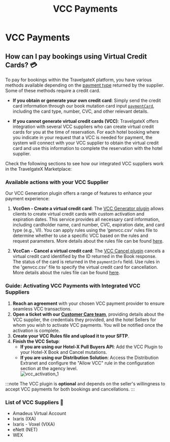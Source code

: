 ﻿---
sidebar_position: 4
title: "VCC Payments"
---
# VCC Payments

## How can I pay bookings using Virtual Credit Cards? 💳

To pay for bookings within the TravelgateX platform, you have various methods available depending on the [payment type](/kb/faqs/faqs-price/payment-types-at-tgx) returned by the supplier. Some of these methods require a credit card.

- **If you obtain or generate your own credit card**: Simply send the credit card information through our book mutation card input [`paymentCard`](/api/inputs/hotel-book-input), including the card type, number, CVC, and other relevant details.

- **If you cannot generate virtual credit cards (VCC)**: TravelgateX offers integration with several VCC suppliers who can create virtual credit cards for you at the time of reservation. For each hotel booking where you indicate in your request that a VCC is needed for payment, the system will connect with your VCC supplier to obtain the virtual credit card and use this information to complete the reservation with the hotel supplier. 

Check the following sections to see how our integrated VCC suppliers work in the TravelgateX Marketplace:

### Available actions with your VCC Supplier

Our VCC Generation plugin offers a range of features to enhance your payment experience:

1. **VccGen - Create a virtual credit card**: The [VCC Generator plugin](/docs/apis/for-buyers/hotel-x-pull-buyers-api/plugins/virtual-credit-card) allows clients to create virtual credit cards with custom activation and expiration dates. This service provides all necessary card information, including cardholder name, card number, CVC, expiration date, and card type (e.g., VI). You can apply rules using the ‘genvcc.csv’ rules file to determine whether to use a specific VCC based on the rules and request parameters. More details about the rules file can be found [here](/docs/apis/for-buyers/hotel-x-pull-buyers-api/plugins/virtual-credit-card#file-format-specification).

2. **VccCan - Cancel a virtual credit card**: The [VCC Cancel plugin](/docs/apis/for-buyers/hotel-x-pull-buyers-api/plugins/virtual-credit-card) cancels a virtual credit card identified by the ID returned in the Book response. The status of the card is returned in the `paymentInfo` field. Use rules in the 'genvcc.csv' file to specify the virtual credit card for cancellation. More details about the rules file can be found [here](/docs/apis/for-buyers/hotel-x-pull-buyers-api/plugins/virtual-credit-card#file-format-specification).


### Guide: Activating VCC Payments with Integrated VCC Suppliers

1. **Reach an agreement** with your chosen VCC payment provider to ensure seamless VCC transactions.
2. **Open a ticket with our [Customer Care team](https://app.travelgate.com/tickets)**, providing details about the VCC supplier, the credentials they provided, and the hotel Sellers for whom you wish to activate VCC payments. You will be notified once the activation is complete.
3. **Create your VCC Rules file and upload it to your SFTP**.
4. **Finish the VCC Setup**:
    - **If you are using our Hotel-X Pull Buyers API**: Add the VCC Plugin to your Hotel-X Book and Cancel mutations.
    - **If you are using our Distribution Solution**: Access the Distribution Extranet and configure the "Allow VCC" rule in the configuration section at the agency level.  
      ![vcc_activation_1](https://storage.travelgate.com/kbase/vcc_activation_1.jpg)

:::note
The VCC plugin is **optional** and depends on the seller's willingness to accept VCC payments for both bookings and cancellations.
:::


### List of VCC Suppliers 📑

- Amadeus Virtual Account
- Ixaris (IXA)
- Ixaris - Voxel (VIXA)
- eNett (NET)
- WEX

<TipContactCustomerCare/>